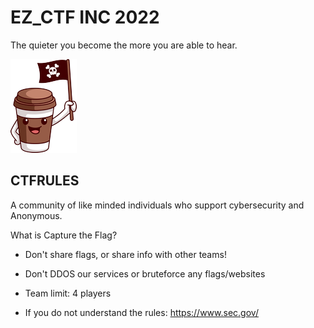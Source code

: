 # EZ_CTF INC 2022
The quieter you become the more you are able to hear.

![](logo.png)

## CTFRULES
A community of like minded individuals who support cybersecurity and Anonymous.

What is Capture the Flag?
- Don't share flags, or share info with other teams!

- Don't DDOS our services or bruteforce any flags/websites

- Team limit: 4 players

- If you do not understand the rules:
https://www.sec.gov/
